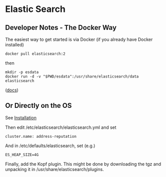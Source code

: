 # Elastic Search
## Developer Notes - The Docker Way

The easiest way to get started is via Docker (if you already have Docker installed)

```
docker pull elasticsearch:2
```
then
```
mkdir -p esdata
docker run -d -v "$PWD/esdata":/usr/share/elasticsearch/data elasticsearch
```
([docs](https://hub.docker.com/_/elasticsearch/))

## Or Directly on the OS

See [Installation](https://www.elastic.co/guide/en/elasticsearch/reference/current/_installation.html)

Then edit /etc/elasticsearch/elasticsearch.yml and set
```
cluster.name: address-reputation
```

And in /etc/defaults/elasticsearch, set (e.g.)
```
ES_HEAP_SIZE=4G
```

Finally, add the Kopf plugin. This might be done by downloading the tgz and unpacking it in
/usr/share/elasticsearch/plugins.


